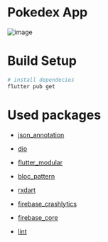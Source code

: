# Pokedex App

![image](https://user-images.githubusercontent.com/55364610/121075994-3dcbc980-c7ac-11eb-928f-f5f0a9ee1a61.png)

# Build Setup

```bash
# install dependecies
flutter pub get
```

# Used packages

* [json_annotation](https://pub.dev/packages/json_annotation)

* [dio](https://pub.dev/packages/json_annotation)

* [flutter_modular](https://pub.dev/packages/flutter_modular)

* [bloc_pattern](https://pub.dev/packages/bloc_pattern)

* [rxdart](https://pub.dev/packages/rxdart)

* [firebase_crashlytics](https://pub.dev/packages/firebase_crashlytics)

* [firebase_core](https://pub.dev/packages/firebase_core)

* [lint](https://pub.dev/packages/lint)






